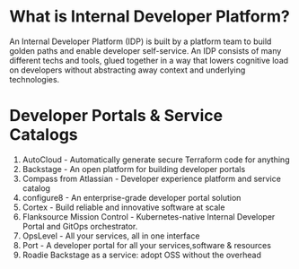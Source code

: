 # What is Internal Developer Platform? 
An Internal Developer Platform (IDP) is built by a platform team to build golden paths and enable developer self-service. An IDP consists of many different techs and tools, glued together in a way that lowers cognitive load on developers without abstracting away context and underlying technologies. 


# Developer Portals & Service Catalogs
1. AutoCloud - Automatically generate secure Terraform code for anything
2. Backstage - An open platform for building developer portals
3. Compass from Atlassian - Developer experience platform and service catalog
4. configure8 - An enterprise-grade developer portal solution
5. Cortex - Build reliable and innovative software at scale
6. Flanksource Mission Control - Kubernetes-native Internal Developer Portal and GitOps orchestrator.
7. OpsLevel	- All your services, all in one interface
8. Port - A developer portal for all your services,software & resources
9. Roadie	Backstage as a service: adopt OSS without the overhead